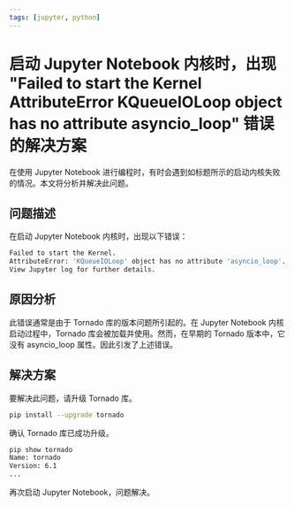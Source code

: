```yaml
---
tags: [jupyter, python]
---
```


# 启动 Jupyter Notebook 内核时，出现 "Failed to start the Kernel AttributeError KQueueIOLoop object has no attribute asyncio_loop" 错误的解决方案

在使用 Jupyter Notebook 进行编程时，有时会遇到如标题所示的启动内核失败的情况。本文将分析并解决此问题。

## 问题描述

在启动 Jupyter Notebook 内核时，出现以下错误：

```bash
Failed to start the Kernel. 
AttributeError: 'KQueueIOLoop' object has no attribute 'asyncio_loop'. 
View Jupyter log for further details.
```

## 原因分析

此错误通常是由于 Tornado 库的版本问题所引起的。在 Jupyter Notebook 内核启动过程中，Tornado 库会被加载并使用。然而，在早期的 Tornado 版本中，它没有 asyncio_loop 属性。因此引发了上述错误。

## 解决方案

要解决此问题，请升级 Tornado 库。

```bash
pip install --upgrade tornado
```

确认 Tornado 库已成功升级。

```bash
pip show tornado
Name: tornado
Version: 6.1
...
```

再次启动 Jupyter Notebook，问题解决。



